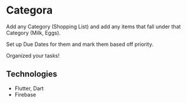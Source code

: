 # Categora

Add any Category (Shopping List) and add any items that fall under that Category (Milk, Eggs).

Set up Due Dates for them and mark them based off priority.

Organized your tasks!

## Technologies
- Flutter, Dart
- Firebase
